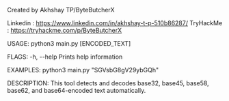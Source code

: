 Created by Akhshay TP/ByteButcherX

Linkedin    : https://www.linkedin.com/in/akhshay-t-p-510b86287/
TryHackMe   : https://tryhackme.com/p/ByteButcherX

USAGE:
    python3 main.py [ENCODED_TEXT]

FLAGS:
    -h, --help       Prints help information

EXAMPLES:
    python3 main.py "SGVsbG8gV29ybGQh"

DESCRIPTION:
    This tool detects and decodes base32, base45, base58, base62, and base64-encoded text automatically.
